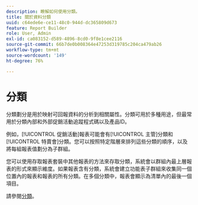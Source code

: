 ```yaml
---
description: 瞭解如何使用分類。
title: 關於資料分類
uuid: c64ede6e-ce11-48c0-944d-dc365809d673
feature: Report Builder
role: User, Admin
exl-id: ca083152-d589-4896-8cd0-9f8e1cee2116
source-git-commit: 66b7de0b008364e47253d319785c204ca479ab26
workflow-type: tm+mt
source-wordcount: '149'
ht-degree: 76%

---
```


# 分類

分類劃分是用於映射可回報資料的分析到相關屬性。分類可用於多種用途，但最常用於分類內部和外部促銷活動追蹤程式碼以及產品ID。

例如，[!UICONTROL 促銷活動]報表可能會有[!UICONTROL 主管]分類和[!UICONTROL 特賣會]分類。您可以按照特定階層來排列這些分類的順序，以及將每組報表值劃分為子群組。

您可以使用存取報表套裝中其他報表的方法來存取分類，系統會以群組內最上層報表的形式來顯示維度。如果報表含有分類，系統會建立功能表子群組來收集同一個位置內的報表和報表的所有分類。在多個分類中，報表會顯示為清單內的最後一個項目。

請參閱[分類](/help/components/classifications/c-classifications.md)。
